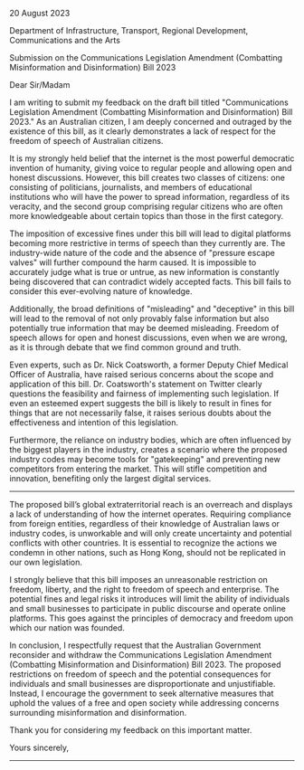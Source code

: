 20 August 2023

Department of Infrastructure, Transport, Regional Development,
Communications and the Arts

Submission on the Communications Legislation Amendment (Combatting
Misinformation and Disinformation) Bill 2023

Dear Sir/Madam

I am writing to submit my feedback on the draft bill titled "Communications Legislation
Amendment (Combatting Misinformation and Disinformation) Bill 2023." As an Australian
citizen, I am deeply concerned and outraged by the existence of this bill, as it clearly
demonstrates a lack of respect for the freedom of speech of Australian citizens.

It is my strongly held belief that the internet is the most powerful democratic invention of
humanity, giving voice to regular people and allowing open and honest discussions.
However, this bill creates two classes of citizens: one consisting of politicians, journalists,
and members of educational institutions who will have the power to spread information,
regardless of its veracity, and the second group comprising regular citizens who are often
more knowledgeable about certain topics than those in the first category.

The imposition of excessive fines under this bill will lead to digital platforms becoming
more restrictive in terms of speech than they currently are. The industry-wide nature of the
code and the absence of "pressure escape valves" will further compound the harm caused.
It is impossible to accurately judge what is true or untrue, as new information is constantly
being discovered that can contradict widely accepted facts. This bill fails to consider this
ever-evolving nature of knowledge.

Additionally, the broad definitions of "misleading" and "deceptive" in this bill will lead to the
removal of not only provably false information but also potentially true information that may
be deemed misleading. Freedom of speech allows for open and honest discussions, even
when we are wrong, as it is through debate that we find common ground and truth.

Even experts, such as Dr. Nick Coatsworth, a former Deputy Chief Medical Officer of
Australia, have raised serious concerns about the scope and application of this bill. Dr.
Coatsworth's statement on Twitter clearly questions the feasibility and fairness of
implementing such legislation. If even an esteemed expert suggests the bill is likely to
result in fines for things that are not necessarily false, it raises serious doubts about the
effectiveness and intention of this legislation.

Furthermore, the reliance on industry bodies, which are often influenced by the biggest
players in the industry, creates a scenario where the proposed industry codes may
become tools for "gatekeeping" and preventing new competitors from entering the market.
This will stifle competition and innovation, benefiting only the largest digital services.


-----

The proposed bill’s global extraterritorial reach is an overreach and displays a lack of
understanding of how the internet operates. Requiring compliance from foreign entities,
regardless of their knowledge of Australian laws or industry codes, is unworkable and will
only create uncertainty and potential conflicts with other countries. It is essential to
recognize the actions we condemn in other nations, such as Hong Kong, should not be
replicated in our own legislation.

I strongly believe that this bill imposes an unreasonable restriction on freedom, liberty, and
the right to freedom of speech and enterprise. The potential fines and legal risks it
introduces will limit the ability of individuals and small businesses to participate in public
discourse and operate online platforms. This goes against the principles of democracy and
freedom upon which our nation was founded.

In conclusion, I respectfully request that the Australian Government reconsider and
withdraw the Communications Legislation Amendment (Combatting Misinformation and
Disinformation) Bill 2023. The proposed restrictions on freedom of speech and the
potential consequences for individuals and small businesses are disproportionate and
unjustifiable. Instead, I encourage the government to seek alternative measures that
uphold the values of a free and open society while addressing concerns surrounding
misinformation and disinformation.

Thank you for considering my feedback on this important matter.

Yours sincerely,


-----

